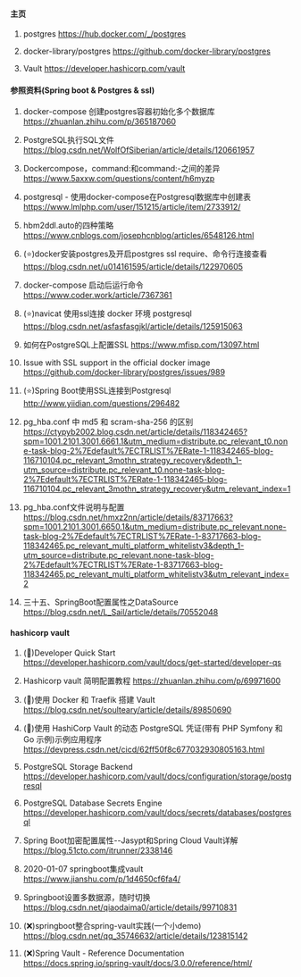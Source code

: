 ﻿#### 主页 ####
1. postgres
    https://hub.docker.com/_/postgres

2. docker-library/postgres
    https://github.com/docker-library/postgres

3. Vault
    https://developer.hashicorp.com/vault

#### 参照资料(Spring boot & Postgres & ssl) ####
1. docker-compose 创建postgres容器初始化多个数据库
    https://zhuanlan.zhihu.com/p/365187060

2. PostgreSQL执行SQL文件
    https://blog.csdn.net/WolfOfSiberian/article/details/120661957
   
3. Dockercompose，command:和command:-之间的差异
    https://www.5axxw.com/questions/content/h6myzp

4. postgresql - 使用docker-compose在Postgresql数据库中创建表
    https://www.lmlphp.com/user/151215/article/item/2733912/

5. hbm2ddl.auto的四种策略
    https://www.cnblogs.com/josephcnblog/articles/6548126.html

6. (⭐️)docker安装postgres及开启postgres ssl require、命令行连接查看
    https://blog.csdn.net/u014161595/article/details/122970605

7. docker-compose 启动后运行命令
    https://www.coder.work/article/7367361

8. (⭐️)navicat 使用ssl连接 docker 环境 postgresql
    https://blog.csdn.net/asfasfasgjkl/article/details/125915063

9. 如何在PostgreSQL上配置SSL
    https://www.mfisp.com/13097.html

10. Issue with SSL support in the official docker image
    https://github.com/docker-library/postgres/issues/989

11. (⭐️)Spring Boot使用SSL连接到Postgresql
    http://www.yiidian.com/questions/296482

12. pg_hba.conf 中 md5 和 scram-sha-256 的区别
    https://ctypyb2002.blog.csdn.net/article/details/118342465?spm=1001.2101.3001.6661.1&utm_medium=distribute.pc_relevant_t0.none-task-blog-2%7Edefault%7ECTRLIST%7ERate-1-118342465-blog-116710104.pc_relevant_3mothn_strategy_recovery&depth_1-utm_source=distribute.pc_relevant_t0.none-task-blog-2%7Edefault%7ECTRLIST%7ERate-1-118342465-blog-116710104.pc_relevant_3mothn_strategy_recovery&utm_relevant_index=1

13. pg_hba.conf文件说明与配置
    https://blog.csdn.net/hmxz2nn/article/details/83717663?spm=1001.2101.3001.6650.1&utm_medium=distribute.pc_relevant.none-task-blog-2%7Edefault%7ECTRLIST%7ERate-1-83717663-blog-118342465.pc_relevant_multi_platform_whitelistv3&depth_1-utm_source=distribute.pc_relevant.none-task-blog-2%7Edefault%7ECTRLIST%7ERate-1-83717663-blog-118342465.pc_relevant_multi_platform_whitelistv3&utm_relevant_index=2

14. 三十五、SpringBoot配置属性之DataSource
    https://blog.csdn.net/L_Sail/article/details/70552048

#### hashicorp vault ####
1. (🌟)Developer Quick Start
    https://developer.hashicorp.com/vault/docs/get-started/developer-qs

2. Hashicorp vault 简明配置教程
    https://zhuanlan.zhihu.com/p/69971600

3. (🌟)使用 Docker 和 Traefik 搭建 Vault
    https://blog.csdn.net/soulteary/article/details/89850690

4. (🌟)使用 HashiCorp Vault 的动态 PostgreSQL 凭证(带有 PHP Symfony 和 Go 示例)示例应用程序
    https://devpress.csdn.net/cicd/62ff50f8c677032930805163.html

5. PostgreSQL Storage Backend
    https://developer.hashicorp.com/vault/docs/configuration/storage/postgresql

6. PostgreSQL Database Secrets Engine
    https://developer.hashicorp.com/vault/docs/secrets/databases/postgresql

7. Spring Boot加密配置属性--Jasypt和Spring Cloud Vault详解
    https://blog.51cto.com/itrunner/2338146

8. 2020-01-07 springboot集成vault
    https://www.jianshu.com/p/1d4650cf6fa4/

9. Springboot设置多数据源，随时切换
   https://blog.csdn.net/qiaodaima0/article/details/99710831

10. (❌)springboot整合spring-vault实践(一个小demo)
    https://blog.csdn.net/qq_35746632/article/details/123815142

11. (❌)Spring Vault - Reference Documentation
    https://docs.spring.io/spring-vault/docs/3.0.0/reference/html/